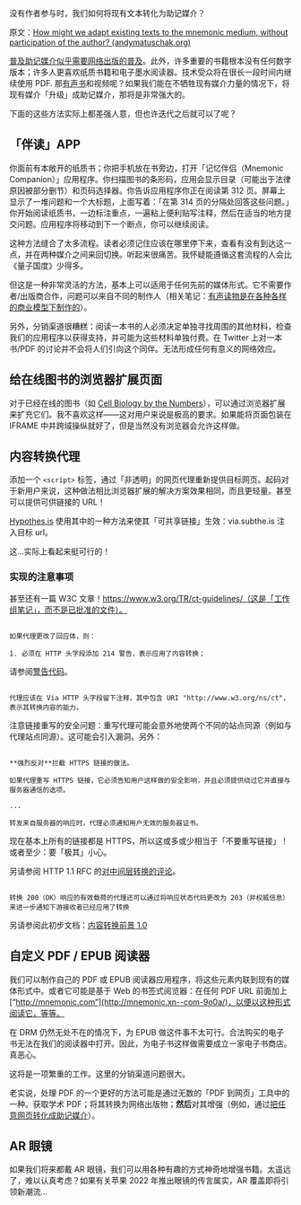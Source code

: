 没有作者参与时，我们如何将现有文本转化为助记媒介？

原文：[How might we adapt existing texts to the mnemonic medium, without participation of the author? (andymatuschak.org)](https://notes.andymatuschak.org/zvG5X4scr9mGCnR52dtkPGeHLBUntANhBvf)

[普及助记媒介似乎需要网络出版的普及](https://notes.andymatuschak.org/zLbzDQF4MLSUEgDKu16i2h9q1ea8jC5crTV)。此外，许多重要的书籍根本没有任何数字版本；许多人更喜欢纸质书籍和电子墨水阅读器。技术受众将在很长一段时间内继续使用 PDF. 那[有声书](https://notes.andymatuschak.org/zhjve4ix3DcGqVGZn3a7FCP7bZTvzVR99fd)和视频呢？如果我们能在不牺牲现有媒介力量的情况下，将现有媒介「升级」成助记媒介，那将是非常强大的。

下面的这些方法实际上都差强人意，但也许迭代之后就可以了呢？

## 「伴读」APP

你面前有本敞开的纸质书；你把手机放在书旁边，打开「记忆伴侣（Mnemonic Companion）」应用程序。你扫描图书的条形码，应用会显示目录（可能出于法律原因被部分删节）和页码选择器。你告诉应用程序你正在阅读第 312 页。屏幕上显示了一堆问题和一个大标题，上面写着：「在第 314 页的分隔处回答这些问题。」你开始阅读纸质书，一边标注重点，一遍粘上便利贴写注释，然后在适当的地方提交问题。应用程序将移动到下一个断点，你可以继续阅读。

这种方法缝合了太多流程。读者必须记住应该在哪里停下来，查看有没有到达这一点，并在两种媒介之间来回切换。听起来很痛苦。我怀疑能遵循这套流程的人会比《量子国度》少得多。

但这是一种非常灵活的方法，基本上可以适用于任何先前的媒体形式。它不需要作者/出版商合作，问题可以来自不同的制作人（相关笔记：[有声读物是在各种各样的商业模型下制作的](https://notes.andymatuschak.org/zbdNE8WLUE8SgBKvUgd8TCdQnmTj6CjJ94B)）。

另外，分销渠道很糟糕：阅读一本书的人必须决定单独寻找周围的其他材料，检查我们的应用程序以获得支持，并可能为这些材料单独付费。在 Twitter 上对一本书/PDF 的讨论并不会将人们引向这个同伴。无法形成任何有意义的网络效应。

## 给在线图书的浏览器扩展页面

对于已经在线的图书（如 [Cell Biology by the Numbers](https://notes.andymatuschak.org/zXBk7GLFDaxgd6oMsRd5Jdr17dnCtik3MQ8)），可以通过浏览器扩展来扩充它们。我不喜欢这样——这对用户来说是极高的要求。如果能将页面包装在 IFRAME 中并跨域操纵就好了，但是当然没有浏览器会允许这样做。

## 内容转换代理

添加一个 `<script>` 标签，通过「非透明」的网页代理重新提供目标网页。起码对于新用户来说，这种做法相比浏览器扩展的解决方案效果相同，而且更轻量。甚至可以提供可供链接的 URL！

[Hypothes.is](https://notes.andymatuschak.org/z24wddcuZTB2YvHTA4LkZ759DhydyufhrzCh) 使用其中的一种方法来使其「可共享链接」生效：via.subthe.is 注入目标 url。

这…实际上看起来挺可行的！

### 实现的注意事项

甚至还有一篇 W3C 文章！https://www.w3.org/TR/ct-guidelines/（这是「工作组笔记」，而不是已批准的文件）。

```

如果代理更改了回应体，则：

1. 必须在 HTTP 头字段添加 214 警告，表示应用了内容转换；

```

请参阅[警告代码](https://developer.mozilla.org/en-US/docs/Web/HTTP/Headers/Warning)。

```

代理应该在 Via HTTP 头字段留下注释，其中包含 URI "http://www.w3.org/ns/ct"，表示其转换内容的能力。

```

注意链接重写的安全问题：重写代理可能会意外地使两个不同的站点同源（例如与代理站点同源）。这可能会引入漏洞。另外：

```

**强烈反对**拦截 HTTPS 链接的做法。

如果代理重写 HTTPS 链接，它必须告知用户这样做的安全影响，并且必须提供绕过它并直接与服务器通信的选项。

...

转发来自服务器的响应时，代理必须通知用户无效的服务器证书。

```

现在基本上所有的链接都是 HTTPS，所以这或多或少相当于「不要重写链接」！或者至少：要「极其」小心。

另请参阅 HTTP 1.1 RFC 的[对中间层转换的评论](https://datatracker.ietf.org/doc/html/rfc7230#section-5.7.2)。

```

转换 200（OK）响应的有效载荷的代理还可以通过将响应状态代码更改为 203（非权威信息）来进一步通知下游接收者已经应用了转换

```

另请参阅此初步文档：[内容转换前景 1.0](https://www.w3.org/TR/2009/NOTE-ct-landscape-20091027/#d0e276)

## 自定义 PDF / EPUB 阅读器

我们可以制作自己的 PDF 或 EPUB 阅读器应用程序，将这些元素内联到现有的媒体形式中。或者它可能是基于 Web 的书签式阅览器：在任何 PDF URL 前面加上 [“http://mnemonic.com”](http://mnemonic.xn--com-9o0a/)，以便以这种形式阅读它，等等。

在 DRM 仍然无处不在的情况下，为 EPUB 做这件事不太可行。合法购买的电子书无法在我们的阅读器中打开。因此，为电子书这样做需要成立一家电子书商店。真恶心。

这将是一项繁重的工作。这里的分销渠道问题很大。

老实说，处理 PDF 的一个更好的方法可能是通过无数的「PDF 到网页」工具中的一种。获取学术 PDF；将其转换为网络出版物；**然后**对其增强（例如，通过[把任意网页转化成助记媒介](https://notes.andymatuschak.org/z2hABbXxq3dz9XQ6bWrqLyModyC5EC2MXxNA)）。

## AR 眼镜

如果我们将来都戴 AR 眼镜，我们可以用各种有趣的方式神奇地增强书籍。太遥远了，难以认真考虑？如果有关苹果 2022 年推出眼镜的传言属实，AR 覆盖即将引领新潮流…